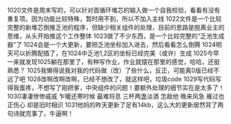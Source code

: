 1020文件是周末写的，可以针对首循环堆芯的输入做一个自我校验，看看有没有重复项。因为功能比较特殊，暂时用不到，所以不加入主线
1022文件是一个比较完整的新堆芯倒推乏池的程序，但缺少相关组件的处理，目前的思路是脱离业主的思维，从头开始推这个工作整体
1023做了不少东西，是一个比较完整的“乏池生成器”了
1024会是一个大更新，要把乏池坐标加入进去，然后看看怎么倒腾
1024明天可以折腾配插了，在1024中乏池1,2区的坐标已经完美（或许）生成
1025今早一来就发现1025躺在那里了，有种写作业，作业就摆在那里的感觉，哈哈，还挺熟悉？
1025我懒得说我对我的代码做（改）了些什么，反正，可能离0版已经不远了吧
1028改啊改啊改啊，已经不想改了，就这样吧，垃圾code
1029写代码写得我蛋疼，不想写了刚把爹，中央组件的问题！要额外处理的细节实在是太多了！
1030凄凄惨惨戚戚 乍暖还寒时候 最难将息 三杯两盏淡酒 怎敌他 晚来风急 雁过也 正伤心 却是旧时相识
1031他妈的昨天更新了足有14kb，这么大的更新居然背了两句诗就完事了，牛逼啊！